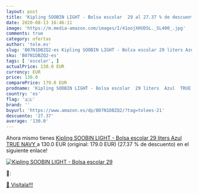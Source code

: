 ```yaml
---
layout: post
title: 'Kipling SOOBIN LIGHT - Bolsa escolar  29 al 27.37 % de descuento'
date: 2020-08-13 16:46:11
image: 'https://m.media-amazon.com/images/I/41oojXHVDSL._SL400_.jpg'
comments: true
category: ofertas
author: 'tole.es'
slug: 'B07N1DBZQ2-es Kipling SOOBIN LIGHT - Bolsa escolar 29 liters Azul TRUE NAVY'
sku: 'B07N1DBZQ2-es'
tags: [ 'escolar', ]
actualPrice: 130.0 EUR
currency: EUR
price: 130.0
comparePrice: 179.0 EUR
prodname: 'Kipling SOOBIN LIGHT - Bolsa escolar  29 liters  Azul  TRUE NAVY '
country: 'es'
flag: '🇪🇸'
brand: ''
buyurl: 'https://www.amazon.es/dp/B07N1DBZQ2/?tag=tolees-21'
descuento: '27.37'
average: '130.0'
---
```


Ahora mismo tienes [Kipling SOOBIN LIGHT - Bolsa escolar  29 liters  Azul  TRUE NAVY ](https://www.amazon.es/dp/B07N1DBZQ2/?tag=tolees-21) a 130.0 EUR (original: 179.0 EUR) (27.37 %  de descuento) en el siguiente enlace!

[![Kipling SOOBIN LIGHT - Bolsa escolar  29](https://m.media-amazon.com/images/I/41oojXHVDSL._SL400_.jpg)](https://www.amazon.es/dp/B07N1DBZQ2/?tag=tolees-21)

🔎:


[🛒 Visítala!!!](https://www.amazon.es/dp/B07N1DBZQ2/?tag=tolees-21)
